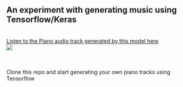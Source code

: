 <h2>An experiment with generating music using Tensorflow/Keras</h2>
<br>
<a href = "https://soundcloud.com/asutosh-panda/deep-learning-generated-piano-track-trained-using-rnn-on-tensorflowkeras" target="_blank"> Listen to the Piano audio track generated by this model here
<br>
<img src = "https://raw.githubusercontent.com/Asutosh11/ML-pianist/master/ml-pianist-image.PNG">
</a>

<br><br>
Clone this repo and start generating your own piano tracks using Tensorflow
